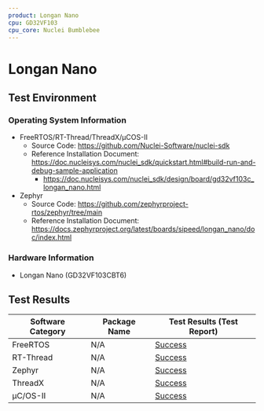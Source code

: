 ```yaml
---
product: Longan Nano
cpu: GD32VF103
cpu_core: Nuclei Bumblebee
---
```


# Longan Nano

## Test Environment

### Operating System Information

- FreeRTOS/RT-Thread/ThreadX/μCOS-II
    - Source Code: https://github.com/Nuclei-Software/nuclei-sdk
    - Reference Installation Document: https://doc.nucleisys.com/nuclei_sdk/quickstart.html#build-run-and-debug-sample-application
        - https://doc.nucleisys.com/nuclei_sdk/design/board/gd32vf103c_longan_nano.html
- Zephyr
    - Source Code: https://github.com/zephyrproject-rtos/zephyr/tree/main
    - Reference Installation Document: https://docs.zephyrproject.org/latest/boards/sipeed/longan_nano/doc/index.html

### Hardware Information

- Longan Nano (GD32VF103CBT6)

## Test Results

| Software Category | Package Name | Test Results (Test Report) |
| ----------------- | ------------ | -------------------------- |
| FreeRTOS          | N/A          | [Success][FreeRTOS]        |
| RT-Thread         | N/A          | [Success][RT-Thread]       |
| Zephyr            | N/A          | [Success][Zephyr]          |
| ThreadX           | N/A          | [Success][ThreadX]         |
| μC/OS-II          | N/A          | [Success][uCOSII]          |

[FreeRTOS]: ./FreeRTOS/README.md
[RT-Thread]: ./RT-Thread/README.md
[ThreadX]: ./ThreadX/README.md
[Zephyr]: ./Zephyr/README.md
[uCOSII]: ./uCOSII/README.md
